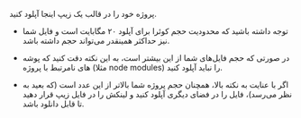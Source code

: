 پروژه خود را در قالب یک زیپ اینجا آپلود کنید.

- توجه داشته باشید که محدودیت حجم کوئرا برای آپلود ۲۰ مگابایت است و فایل شما نیز حداکثر همینقدر می‌تواند حجم داشته باشد.

- در صورتی که حجم فایل‌های شما از این بیشتر است، به این نکته دقت کنید که پوشه های نامرتبط با پروژه (مثلا node modules) را نباید آپلود کنید.
- اگر با عنایت به نکته بالا، همچنان حجم پروژه شما بالاتر از این عدد است (که بعید به نظر می‌رسد)، فایل را در فضای دیگری آپلود کنید و لینکش را در فایل زیپ قرار دهید تا قابل دانلود باشد.
